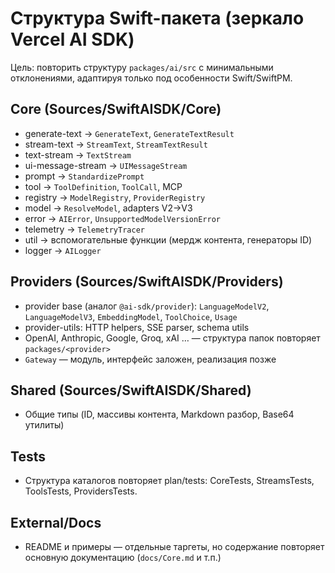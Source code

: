 # Структура Swift-пакета (зеркало Vercel AI SDK)

Цель: повторить структуру `packages/ai/src` с минимальными отклонениями, адаптируя только под особенности Swift/SwiftPM.

## Core (Sources/SwiftAISDK/Core)
- generate-text → `GenerateText`, `GenerateTextResult`
- stream-text → `StreamText`, `StreamTextResult`
- text-stream → `TextStream`
- ui-message-stream → `UIMessageStream`
- prompt → `StandardizePrompt`
- tool → `ToolDefinition`, `ToolCall`, MCP
- registry → `ModelRegistry`, `ProviderRegistry`
- model → `ResolveModel`, adapters V2→V3
- error → `AIError`, `UnsupportedModelVersionError`
- telemetry → `TelemetryTracer`
- util → вспомогательные функции (мердж контента, генераторы ID)
- logger → `AILogger`

## Providers (Sources/SwiftAISDK/Providers)
- provider base (аналог `@ai-sdk/provider`): `LanguageModelV2`, `LanguageModelV3`, `EmbeddingModel`, `ToolChoice`, `Usage`
- provider-utils: HTTP helpers, SSE parser, schema utils
- OpenAI, Anthropic, Google, Groq, xAI … — структура папок повторяет `packages/<provider>`
- `Gateway` — модуль, интерфейс заложен, реализация позже

## Shared (Sources/SwiftAISDK/Shared)
- Общие типы (ID, массивы контента, Markdown разбор, Base64 утилиты)

## Tests
- Структура каталогов повторяет plan/tests: CoreTests, StreamsTests, ToolsTests, ProvidersTests.

## External/Docs
- README и примеры — отдельные таргеты, но содержание повторяет основную документацию (`docs/Core.md` и т.п.)
